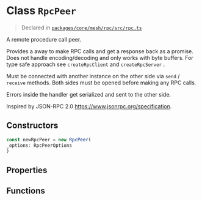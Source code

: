 # Class `RpcPeer`
> Declared in [`packages/core/mesh/rpc/src/rpc.ts`](https://github.com/dxos/protocols/blob/main/packages/core/mesh/rpc/src/rpc.ts#L67)

A remote procedure call peer.

Provides a away to make RPC calls and get a response back as a promise.
Does not handle encoding/decoding and only works with byte buffers.
For type safe approach see  `createRpcClient`  and  `createRpcServer` .

Must be connected with another instance on the other side via  `send` / `receive`  methods.
Both sides must be opened before making any RPC calls.

Errors inside the handler get serialized and sent to the other side.

Inspired by JSON-RPC 2.0 https://www.jsonrpc.org/specification.

## Constructors
```ts
const newRpcPeer = new RpcPeer(
_options: RpcPeerOptions
)
```

## Properties

## Functions
